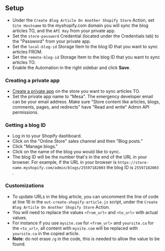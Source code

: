 ## Setup

- Under the `Create Blog Article On Another Shopify Store` Action, set `Site Hostname` to the myshopify.com domain you will sync the blog articles TO, and the `API Key` from your private app.
- Set the `store-password` Credential (located under the Credentials tab) to the "Password" from your private app.
- Set the `local-blog-id` Storage Item to the blog ID that you want to sync articles FROM.
- Set the `remote-blog-id` Storage Item to the blog ID that you want to sync articles TO.
- Enable the Automation in the right sidebar and click **Save**.

### Creating a private app
- [Create a private app](https://help.shopify.com/en/manual/apps/private-apps#generate-credentials-from-the-shopify-admin) on the store you want to sync articles TO. 
- Set the private app name to "Mesa". The emergency developer email can be your email address. Make sure "Store content like articles, blogs, comments, pages, and redirects" have "Read and write" Admin API permissions.

### Getting a blog ID
- Log in to your Shopify dashboard.
- Click on the "Online Store" sales channel and then "Blog posts."
- Click "Manage blogs."
- Click on the name of the blog you would like to sync.
- The blog ID will be the number that's in the end of the URL in your browser. For example, if the URL in your browser is `https://store-name.myshopify.com/admin/blogs/25597182003` the blog ID is `25597182003` .

### Customizations
- To update URLs in the blog article, you can uncomment the line of code at line 16 in the `out-create-shopify-article.js` script, under the `Create Blog Article On Another Shopify Store` Action. 
- You will need to replace the values `<from_url>` and `<to_url>` with actual values. 
- For instance if you use `mysite.com` for `<from_url>` and `yoursite.ca` for the `<to_url>`, all content with `mysite.com` will be replaced with `yoursite.ca` in the copied article.
- **Note**: do not erase `/g` in the code, this is needed to allow the value to be found.